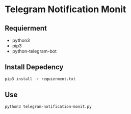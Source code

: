 # Telegram Notification Monit 

## Requierment

* python3
* pip3
* python-telegram-bot 

## Install Depedency
```bash
pip3 install -r requierment.txt
```

## Use
```bash
python3 telegram-notification-monit.py
```


